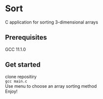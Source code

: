 # Sort
C application for sorting 3-dimensional arrays
## Prerequisites
GCC 11.1.0
## Get started
clone repositiry \
`
gcc main.c
` \
Use menu to choose an array sorting method \
Enjoy!

